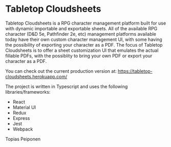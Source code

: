 # Tabletop Cloudsheets

Tabletop Cloudsheets is a RPG character management platform built for use with dynamic importable and exportable sheets. All of the available RPG character (D&D 5e, Pathfinder 2e, etc) management platforms available today have their own custom character management UI, with some having the possibility of exporting your character as a PDF. The focus of Tabletop Cloudsheets is to offer a sheet customization UI that emulates the actual fillable PDFs, with the possiblity to bring your own PDF or export your character as a PDF.

You can check out the current production version at: https://tabletop-cloudsheets.herokuapp.com/

The project is written in Typescript and uses the following libraries/frameworks:
- React
- Material UI
- Redux
- Express
- Jest
- Webpack


Topias Peiponen